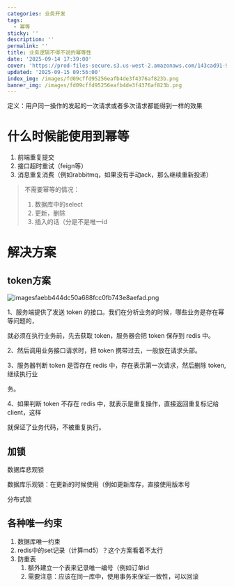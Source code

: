 ```yaml
---
categories: 业务开发
tags:
  - 幂等
sticky: ''
description: ''
permalink: ''
title: 业务逻辑不得不说的幂等性
date: '2025-09-14 17:39:00'
cover: 'https://prod-files-secure.s3.us-west-2.amazonaws.com/143cad91-961b-48b0-82dc-78fbb6eb5abe/24d85998-e308-4baa-87fa-8d48c6d92494/82673125_p0.png?X-Amz-Algorithm=AWS4-HMAC-SHA256&X-Amz-Content-Sha256=UNSIGNED-PAYLOAD&X-Amz-Credential=ASIAZI2LB466ZE5DCK7B%2F20250919%2Fus-west-2%2Fs3%2Faws4_request&X-Amz-Date=20250919T070049Z&X-Amz-Expires=3600&X-Amz-Security-Token=IQoJb3JpZ2luX2VjEFUaCXVzLXdlc3QtMiJHMEUCIQCa514yzjJuF17DHCLGZTYnB87no6ZUh9n8lCiqNdsukAIgTnkOE27zqbDSCv2zZtWgUzqkKyANJlOX1UUO%2BqNZjVYqiAQIzv%2F%2F%2F%2F%2F%2F%2F%2F%2F%2FARAAGgw2Mzc0MjMxODM4MDUiDAB%2FAqSRUEQDlUagzircAyjmidyCnv9g2HeOcAyaBYsmzUdHck2%2FH0SehEVcwyT28BVxKcHsHl3IsWKqa6ofZH3Q%2FyMrmgy%2FqvB%2B35H8frzICPz8vtr%2Bh4fWJue8tM%2BdCc5SnNqpixL8MJaxjZTOdtEF%2F7duc49bLQfEF3nzojJDX%2BvuF89c52Y31Ysn9lh3%2B2uBRbvQTmtUAJI%2BLW6WuFYZP6GvQDdR2e28tvm3DXQwF4Sn%2FnKr9aSTXJcs3bum3IpWzWSDE2EzinUTNz1nPnRoi6Ojdx4X%2B4WXGqDJAWxi6mMBEq7MS2pYtrxrxvjRcz0czZfhQovMK7%2Bn5W0qbGVCsQ0fJZX%2FHhQJrOLNNZoELRlWs2qNM7txYAtdpY7pFw%2BKd1h2SB5Q8Nd7Zxd7F4bk4Ea2ztmgs%2BX8q%2FMWsAOt3gdPpFL7mCIhcT%2FE%2BUPkdnk4HFq4dYUB7Hq%2BU2Kr6kLqv3QzTHi5KkI18F4TpUKbPOejMe1lc%2FE1KKYGTS2KINFy4YOpSy2ADRi09gCWz5uPFFw1%2FJbn8LJWVY6%2FpLlJt6V49sZlyRXsF7o4xGtSA9Wt427xOj%2FbCw8SvcvlyOqYRH8LCNp4RFQGTOl1Dd5XfzSXJbEuzfPef5SBGpYMzTzJ0aWJpQx4br6MMLjBs8YGOqUBwdE%2Fnf3j4mnlKNzgLMmJyvMxgcgbb2D%2B1MC2IdaUV8EeNeEV8lbdbi0BRltI%2FT8LZnvUfUMfhgtZ9Rjril5qR7xmkl16KvZKrojd0wj1ss3EdUzJ2ZjIzCRvOneSK5ZKyfusCUNS1MytNzRXxIdtFNPeQkTu2825iGgqU51ZouDUD2zGxc%2F2SBRjNmN7Rz0xFvjrZib5Y8yYOxn1eESDNRmau92C&X-Amz-Signature=e2b26a6c83b5f67fcc0b1bc9c4a9ec17727969354d6b4884aa34b59bfc5d5c64&X-Amz-SignedHeaders=host&x-amz-checksum-mode=ENABLED&x-id=GetObject'
updated: '2025-09-15 09:56:00'
index_img: /images/fd09cffd95256eafb4de3f4376af823b.png
banner_img: /images/fd09cffd95256eafb4de3f4376af823b.png
---
```


定义：用户同一操作的发起的一次请求或者多次请求都能得到一样的效果


# 什么时候能使用到幂等

1. 前端重复提交
2. 接口超时重试（feign等）
3. 消息重复消费（例如rabbitmq，如果没有手动ack，那么继续重新投递）
> 不需要幂等的情况：
> 1. 数据库中的select
> 2. 更新，删除
> 3. 插入的话（分是不是唯一id
>

# 解决方案


## token方案


![imagesfaebb444dc50a688fcc0fb743e8aefad.png](/images/d884a09f539819a2e9e4fb24c2a4a18a.png)


1、服务端提供了发送 token 的接口。我们在分析业务的时候，哪些业务是存在幂等问题的，


就必须在执行业务前，先去获取 token，服务器会把 token 保存到 redis 中。


2、然后调用业务接口请求时，把 token 携带过去，一般放在请求头部。


3、服务器判断 token 是否存在 redis 中，存在表示第一次请求，然后删除 token,继续执行业


务。


4、如果判断 token 不存在 redis 中，就表示是重复操作，直接返回重复标记给 client，这样


就保证了业务代码，不被重复执行。


## 加锁


数据库悲观锁


数据库乐观锁：在更新的时候使用（例如更新库存，直接使用版本号


分布式锁


## 各种唯一约束

1. 数据库唯一约束
2. redis中的set记录（计算md5）？这个方案看着不太行
3. 防重表
    1. 额外建立一个表来记录唯一编号（例如订单id
    2. 需要注意：应该在同一库中，使用事务来保证一致性，可以回滚
